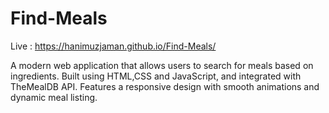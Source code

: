 # Find-Meals
Live : https://hanimuzjaman.github.io/Find-Meals/

A modern web application that allows users to search for meals based on ingredients. Built using HTML,CSS and JavaScript, and integrated with TheMealDB API. Features a responsive design with smooth animations and dynamic meal listing.
